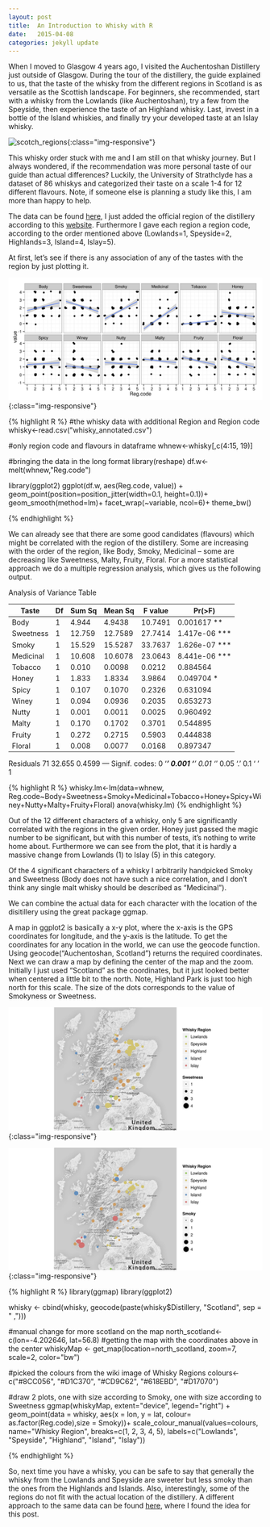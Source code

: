 ```yaml
---
layout: post
title:  An Introduction to Whisky with R
date:   2015-04-08
categories: jekyll update
---
```

When I moved to Glasgow 4 years ago, I visited the Auchentoshan Distillery just outside of Glasgow. During the tour of the distillery, the guide explained to us, that the taste of the whisky from the different regions in Scotland is as versatile as the Scottish landscape. For beginners, she recommended, start with a whisky from the Lowlands (like Auchentoshan), try a few from the Speyside, then experience the taste of an Highland whisky. Last, invest in a bottle of the Island whiskies, and finally try your developed taste at an Islay whisky.

![scotch_regions](https://upload.wikimedia.org/wikipedia/commons/f/fd/Scotch_regions.svg){:class="img-responsive"}

This whisky order stuck with me and I am still on that whisky journey. But I always wondered, if the recommendation was more personal taste of our guide than actual differences? Luckily, the University of Strathclyde has a dataset of 86 whiskys and categorized their taste on a scale 1-4 for 12 different flavours. Note, if someone else is planning a study like this, I am more than happy to help.

The data can be found [here][data], I just added the official region of the distillery according to this [website][regions]. Furthermore I gave each region a region code, according to the order mentioned above (Lowlands=1, Speyside=2, Highlands=3, Island=4, Islay=5).

At first, let’s see if there is any association of any of the tastes with the region by just plotting it.

![whisky_corr](/assets/whisky/whisky_flavour_corr.png){:class="img-responsive"}

{% highlight R %}
#the whisky data with additional Region and Region code
whisky<-read.csv("whisky_annotated.csv")
 
#only region code and flavours in dataframe
whnew<-whisky[,c(4:15, 19)]
 
#bringing the data in the long format
library(reshape)
df.w<- melt(whnew,"Reg.code")
 
library(ggplot2)
ggplot(df.w, aes(Reg.code, value)) +
  geom_point(position=position_jitter(width=0.1, height=0.1))+
  geom_smooth(method=lm)+
  facet_wrap(~variable, ncol=6)+
  theme_bw()

{% endhighlight %}

We can already see that there are some good candidates (flavours) which might be correlated with the region of the distillery. Some are increasing with the order of the region, like Body, Smoky, Medicinal – some are decreasing like Sweetness, Malty, Fruity, Floral. For a more statistical approach we do a multiple regression analysis, which gives us the following output.

Analysis of Variance Table

Taste| Df| Sum Sq| Mean Sq| F value|    Pr(>F)
------- | ---- | ----| ------ | ------ | -------- 
Body       |1  |4.944  |4.9438 |10.7491  |0.001617 **
Sweetness  |1 |12.759 |12.7589 |27.7414 |1.417e-06 ***
Smoky      |1 |15.529 |15.5287 |33.7637 |1.626e-07 ***
Medicinal  |1 |10.608 |10.6078 |23.0643 |8.441e-06 ***
Tobacco    |1  |0.010  |0.0098  |0.0212  |0.884564
Honey      |1  |1.833  |1.8334  |3.9864  |0.049704 *
Spicy      |1  |0.107  |0.1070  |0.2326  |0.631094
Winey      |1  |0.094  |0.0936  |0.2035  |0.653273
Nutty      |1  |0.001  |0.0011  |0.0025  |0.960492
Malty      |1  |0.170  |0.1702  |0.3701  |0.544895
Fruity     |1  |0.272  |0.2715  |0.5903  |0.444838
Floral     |1  |0.008  |0.0077  |0.0168  |0.897347

Residuals 71 32.655  0.4599
—
Signif. codes:  0 ‘***’ 0.001 ‘**’ 0.01 ‘*’ 0.05 ‘.’ 0.1 ‘ ’ 1

{% highlight R %}
whisky.lm<-lm(data=whnew, Reg.code~Body+Sweetness+Smoky+Medicinal+Tobacco+Honey+Spicy+Winey+Nutty+Malty+Fruity+Floral)
anova(whisky.lm)
{% endhighlight %}

Out of the 12 different characters of a whisky, only 5 are significantly correlated with the regions in the given order. Honey just passed the magic number to be significant, but with this number of tests, it’s nothing to write home about. Furthermore we can see from the plot, that it is hardly a massive change from Lowlands (1) to Islay (5) in this category.

Of the 4 significant characters of a whisky I arbitrarily handpicked Smoky and Sweetness (Body does not have such a nice correlation, and I don’t think any single malt whisky should be described as “Medicinal”).

We can combine the actual data for each character with the location of the disitillery using the great package ggmap.

A map in ggplot2 is basically a x-y plot, where the x-axis is the GPS coordinates for longitude, and the y-axis is the latitude. To get the coordinates for any location in the world, we can use the geocode function. Using geocode(“Auchentoshan, Scotland”) returns the required coordinates. Next we can draw a map by defining the center of the map and the zoom. Initially I just used “Scotland” as the coordinates, but it just looked better when centered a little bit to the north. Note, Highland Park is just too high north for this scale.
The size of the dots corresponds to the value of Smokyness or Sweetness.

![whisky_sweet](/assets/whisky/whisky_map_sweetness.png){:class="img-responsive"}

![whisky_smoky](/assets/whisky/whisky_map_smoky.png){:class="img-responsive"}


{% highlight R %}
library(ggmap)
library(ggplot2)
 
whisky <- cbind(whisky, geocode(paste(whisky$Distillery, "Scotland", sep = " ,")))
 
#manual change for more scotland on the map
north_scotland<-c(lon=-4.202646, lat=56.8)
#getting the map with the coordinates above in the center
whiskyMap <- get_map(location=north_scotland, zoom=7, scale=2, color="bw")
 
#picked the colours from the wiki image of Whisky Regions
colours<-c("#8CC056", "#D1C370", "#CD9C62", "#618EBD", "#D17070")
 
#draw 2 plots, one with size according to Smoky, one with size according to Sweetness
ggmap(whiskyMap, extent="device", legend="right") +
  geom_point(data = whisky, aes(x = lon, y = lat, colour= as.factor(Reg.code),size = Smoky))+
  scale_colour_manual(values=colours,
                      name="Whisky Region",
                      breaks=c(1, 2, 3, 4, 5),
                      labels=c("Lowlands", "Speyside", "Highland", "Island", "Islay"))

{% endhighlight %}

So, next time you have a whisky, you can be safe to say that generally the whisky from the Lowlands and Speyside are sweeter but less smoky than the ones from the Highlands and Islands. Also, interestingly, some of the regions do not fit with the actual location of the distillery. A different approach to the same data can be found [here][revolution], where I found the idea for this post.


[data]: https://www.mathstat.strath.ac.uk/outreach/nessie/nessie_whisky.html
[regions]: https://www.maltmadness.com/whisky/
[revolution]: http://blog.revolutionanalytics.com/2013/12/k-means-clustering-86-single-malt-scotch-whiskies.html
